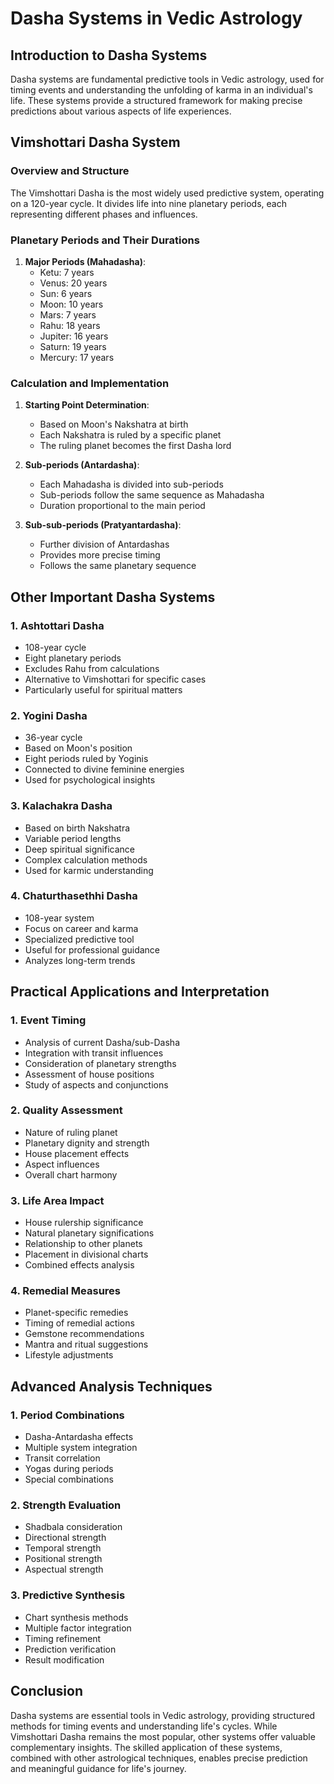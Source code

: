 # Dasha Systems in Vedic Astrology

## Introduction to Dasha Systems
Dasha systems are fundamental predictive tools in Vedic astrology, used for timing events and understanding the unfolding of karma in an individual's life. These systems provide a structured framework for making precise predictions about various aspects of life experiences.

## Vimshottari Dasha System

### Overview and Structure
The Vimshottari Dasha is the most widely used predictive system, operating on a 120-year cycle. It divides life into nine planetary periods, each representing different phases and influences.

### Planetary Periods and Their Durations
1. **Major Periods (Mahadasha)**:
   - Ketu: 7 years
   - Venus: 20 years
   - Sun: 6 years
   - Moon: 10 years
   - Mars: 7 years
   - Rahu: 18 years
   - Jupiter: 16 years
   - Saturn: 19 years
   - Mercury: 17 years

### Calculation and Implementation
1. **Starting Point Determination**:
   - Based on Moon's Nakshatra at birth
   - Each Nakshatra is ruled by a specific planet
   - The ruling planet becomes the first Dasha lord

2. **Sub-periods (Antardasha)**:
   - Each Mahadasha is divided into sub-periods
   - Sub-periods follow the same sequence as Mahadasha
   - Duration proportional to the main period

3. **Sub-sub-periods (Pratyantardasha)**:
   - Further division of Antardashas
   - Provides more precise timing
   - Follows the same planetary sequence

## Other Important Dasha Systems

### 1. Ashtottari Dasha
- 108-year cycle
- Eight planetary periods
- Excludes Rahu from calculations
- Alternative to Vimshottari for specific cases
- Particularly useful for spiritual matters

### 2. Yogini Dasha
- 36-year cycle
- Based on Moon's position
- Eight periods ruled by Yoginis
- Connected to divine feminine energies
- Used for psychological insights

### 3. Kalachakra Dasha
- Based on birth Nakshatra
- Variable period lengths
- Deep spiritual significance
- Complex calculation methods
- Used for karmic understanding

### 4. Chaturthasethhi Dasha
- 108-year system
- Focus on career and karma
- Specialized predictive tool
- Useful for professional guidance
- Analyzes long-term trends

## Practical Applications and Interpretation

### 1. Event Timing
- Analysis of current Dasha/sub-Dasha
- Integration with transit influences
- Consideration of planetary strengths
- Assessment of house positions
- Study of aspects and conjunctions

### 2. Quality Assessment
- Nature of ruling planet
- Planetary dignity and strength
- House placement effects
- Aspect influences
- Overall chart harmony

### 3. Life Area Impact
- House rulership significance
- Natural planetary significations
- Relationship to other planets
- Placement in divisional charts
- Combined effects analysis

### 4. Remedial Measures
- Planet-specific remedies
- Timing of remedial actions
- Gemstone recommendations
- Mantra and ritual suggestions
- Lifestyle adjustments

## Advanced Analysis Techniques

### 1. Period Combinations
- Dasha-Antardasha effects
- Multiple system integration
- Transit correlation
- Yogas during periods
- Special combinations

### 2. Strength Evaluation
- Shadbala consideration
- Directional strength
- Temporal strength
- Positional strength
- Aspectual strength

### 3. Predictive Synthesis
- Chart synthesis methods
- Multiple factor integration
- Timing refinement
- Prediction verification
- Result modification

## Conclusion
Dasha systems are essential tools in Vedic astrology, providing structured methods for timing events and understanding life's cycles. While Vimshottari Dasha remains the most popular, other systems offer valuable complementary insights. The skilled application of these systems, combined with other astrological techniques, enables precise prediction and meaningful guidance for life's journey. 